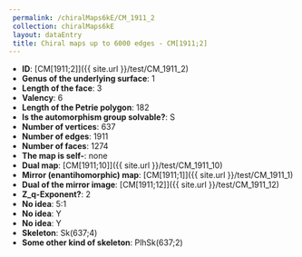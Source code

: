 ```yaml
--- 
 permalink: /chiralMaps6kE/CM_1911_2 
 collection: chiralMaps6kE
 layout: dataEntry
 title: Chiral maps up to 6000 edges - CM[1911;2]
---
```


- **ID**: [CM[1911;2]]({{ site.url }}/test/CM_1911_2)
- **Genus of the underlying surface**: 1
- **Length of the face**: 3
- **Valency**: 6
- **Length of the Petrie polygon**: 182
- **Is the automorphism group solvable?**: S
- **Number of vertices**: 637
- **Number of edges**: 1911
- **Number of faces**: 1274
- **The map is self-**: none
- **Dual map**: [CM[1911;10]]({{ site.url }}/test/CM_1911_10)
- **Mirror (enantihomorphic) map**: [CM[1911;1]]({{ site.url }}/test/CM_1911_1)
- **Dual of the mirror image**: [CM[1911;12]]({{ site.url }}/test/CM_1911_12)
- **Z_q-Exponent?**: 2
- **No idea**:  5:1
- **No idea**: Y
- **No idea**: Y
- **Skeleton**: Sk(637;4)
- **Some other kind of skeleton**: PlhSk(637;2)

